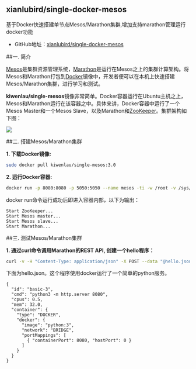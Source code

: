 ## xianlubird/single-docker-mesos
基于Docker快速搭建单节点Mesos/Marathon集群,增加支持marathon管理运行docker功能

- GitHub地址：[xianlubird/single-docker-mesos](https://github.com/xianlubird/single-docker-mesos)


##一. 简介

[Mesos](http://mesos.apache.org)是集群资源管理系统，[Marathon](http://mesosphere.github.io/marathon)是运行在Mesos之上的集群计算架构。将Mesos和Marathon打包到[Docker](https://www.docker.com/)镜像中，开发者便可以在本机上快速搭建Mesos/Marathon集群，进行学习和测试。

**kiwenlau/single-mesos**镜像非常简单。Docker容器运行在Ubuntu主机之上，Mesos和Marathon运行在该容器之中。具体来讲，Docker容器中运行了一个Mesos Master和一个Mesos Slave，以及Marathon和[ZooKeeper](https://zookeeper.apache.org/)。集群架构如下图：

![](https://github.com/kiwenlau/single-mesos-docker/raw/master/image/architecuture.png)


##二. 搭建Mesos/Marathon集群

**1. 下载Docker镜像:**

```sh
sudo docker pull kiwenlau/single-mesos:3.0
```

**2. 运行Docker容器:**

```sh
docker run -p 8080:8080 -p 5050:5050 --name mesos -ti -w /root -v /sys/fs/cgroup:/sys/fs/cgroup -v /var/run/docker.sock:/var/run/docker.sock mesos-single

```

docker run命令运行成功后即进入容器内部，以下为输出：

```
Start ZooKeeper...
Start Mesos master...
Start Mesos slave...
Start Marathon...
```


##三. 测试Mesos/Marathon集群

**1. 通过curl命令调用Marathon的REST API, 创建一个hello程序：**

```sh
curl -v -H "Content-Type: application/json" -X POST --data "@hello.json" http://127.0.0.1:8080/v2/apps
```

下面为hello.json。这个程序使用docker运行了一个简单的python服务。

```
{
  "id": "basic-3",
  "cmd": "python3 -m http.server 8080",
  "cpus": 0.5,
  "mem": 32.0,
  "container": {
    "type": "DOCKER",
    "docker": {
      "image": "python:3",
      "network": "BRIDGE",
      "portMappings": [
        { "containerPort": 8080, "hostPort": 0 }
      ]
    }
  }
}

```







